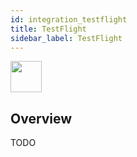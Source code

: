 ```yaml
---
id: integration_testflight
title: TestFlight
sidebar_label: TestFlight
---
```



<img src="https://renative.org/img/ic_integrations.png" width=50 height=50 />

## Overview

TODO
